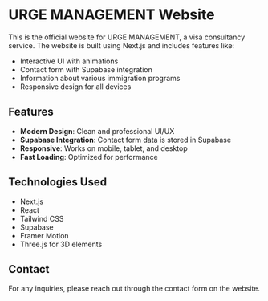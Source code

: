 # URGE MANAGEMENT Website

This is the official website for URGE MANAGEMENT, a visa consultancy service. The website is built using Next.js and includes features like:

- Interactive UI with animations
- Contact form with Supabase integration
- Information about various immigration programs
- Responsive design for all devices

## Features

- **Modern Design**: Clean and professional UI/UX
- **Supabase Integration**: Contact form data is stored in Supabase
- **Responsive**: Works on mobile, tablet, and desktop
- **Fast Loading**: Optimized for performance

## Technologies Used

- Next.js
- React
- Tailwind CSS
- Supabase
- Framer Motion
- Three.js for 3D elements

## Contact

For any inquiries, please reach out through the contact form on the website.
